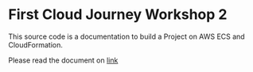 # First Cloud Journey Workshop 2

This source code is a documentation to build a Project on AWS ECS and CloudFormation.

Please read the document on [link](https://fcj-ws02-cfn-ecs.pages.dev/)